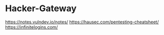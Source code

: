 # Hacker-Gateway
https://notes.vulndev.io/notes/
https://hausec.com/pentesting-cheatsheet/
https://infinitelogins.com/

